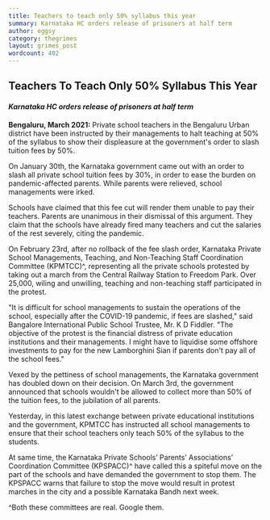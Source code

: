 ```yaml
---
title: Teachers to teach only 50% syllabus this year
summary: Karnataka HC orders release of prisoners at half term
author: eggsy
category: thegrimes
layout: grimes_post
wordcount: 402
---
```


## Teachers To Teach Only 50% Syllabus This Year

#### *Karnataka HC orders release of prisoners at half term*

**Bengaluru, March 2021:** Private school teachers in the Bengaluru Urban district have been instructed by their managements to halt teaching at 50% of the syllabus to show their displeasure at the government's order to slash tuition fees by 50%.

On January 30th, the Karnataka government came out with an order to slash all private school tuition fees by 30%, in order to ease the burden on pandemic-affected parents. While parents were relieved, school managements were irked. 

Schools have claimed that this fee cut will render them unable to pay their teachers. Parents are unanimous in their dismissal of this argument. They claim that the schools have already fired many teachers and cut the salaries of the rest severely, citing the pandemic.

On February 23rd, after no rollback of the fee slash order, Karnataka Private School Managements, Teaching, and Non-Teaching Staff Coordination Committee (KPMTCC)^, representing all the private schools protested by taking out a march from the Central Railway Station to Freedom Park. Over 25,000, wiling and unwilling, teaching and non-teaching staff participated in the protest.

"It is difficult for school managements to sustain the operations of the school, especially after the COVID-19 pandemic, if fees are slashed," said Bangalore International Public School Trustee, Mr. K D Fiddler. "The objective of the protest is the financial distress of private education institutions and their managements. I might have to liquidise some offshore investments to pay for the new Lamborghini Sian if parents don't pay all of the school fees."

Vexed by the pettiness of school managements, the Karnataka government has doubled down on their decision. On March 3rd, the government announced that schools wouldn't be allowed to collect more than 50% of the tuition fees, to the jubilation of all parents.

Yesterday, in this latest exchange between private educational institutions and the government, KPMTCC has instructed all school managements to ensure that their school teachers only teach 50% of the syllabus to the students. 

At same time, the Karnataka Private Schools’ Parents’ Associations’ Coordination Committee (KPSPACC)^ have called this a spiteful move on the part of the schools and have demanded the government to stop them. The KPSPACC warns that failure to stop the move would result in protest marches in the city and a possible Karnataka Bandh next week.

^Both these committees are real. Google them.